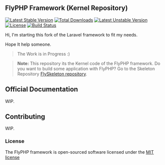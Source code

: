 ## FlyPHP Framework (Kernel Repository)
[![Latest Stable Version](https://poser.pugx.org/flyphp/framework/v/stable.png)](https://packagist.org/packages/flyphp/framework) [![Total Downloads](https://poser.pugx.org/flyphp/framework/downloads.png)](https://packagist.org/packages/flyphp/framework) [![Latest Unstable Version](https://poser.pugx.org/flyphp/framework/v/unstable.png)](https://packagist.org/packages/flyphp/framework) [![License](https://poser.pugx.org/flyphp/framework/license.png)](https://packagist.org/packages/flyphp/framework)
[![Build Status](https://travis-ci.org/flyphpfw/flyframework.png?branch=master)](https://travis-ci.org/flyphpfw/flyframework)

Hi, I'm starting this fork of the Laravel framework to fit my needs.

Hope It help someone.

>The Work is in Progress :)


> **Note:** This repository its the Kernel code of the FlyPHP framework. 
Do you want to build some application with FlyPHP? 
Go to the Skeleton Repository [FlySkeleton repository](https://github.com/flyphpfw/flyskeleton).

## Official Documentation

WIP.

## Contributing

WIP.

### License

The FlyPHP framework is open-sourced software licensed under the [MIT license](http://opensource.org/licenses/MIT)
